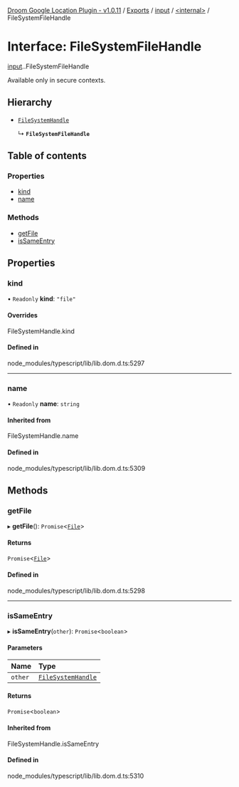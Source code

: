 [Droom Google Location Plugin - v1.0.11](../README.md) / [Exports](../modules.md) / [input](../modules/input.md) / [<internal\>](../modules/input._internal_.md) / FileSystemFileHandle

# Interface: FileSystemFileHandle

[input](../modules/input.md).[<internal>](../modules/input._internal_.md).FileSystemFileHandle

Available only in secure contexts.

## Hierarchy

- [`FileSystemHandle`](../modules/input._internal_.md#filesystemhandle)

  ↳ **`FileSystemFileHandle`**

## Table of contents

### Properties

- [kind](input._internal_.FileSystemFileHandle.md#kind)
- [name](input._internal_.FileSystemFileHandle.md#name)

### Methods

- [getFile](input._internal_.FileSystemFileHandle.md#getfile)
- [isSameEntry](input._internal_.FileSystemFileHandle.md#issameentry)

## Properties

### kind

• `Readonly` **kind**: ``"file"``

#### Overrides

FileSystemHandle.kind

#### Defined in

node_modules/typescript/lib/lib.dom.d.ts:5297

___

### name

• `Readonly` **name**: `string`

#### Inherited from

FileSystemHandle.name

#### Defined in

node_modules/typescript/lib/lib.dom.d.ts:5309

## Methods

### getFile

▸ **getFile**(): `Promise`<[`File`](../modules/input._internal_.md#file)\>

#### Returns

`Promise`<[`File`](../modules/input._internal_.md#file)\>

#### Defined in

node_modules/typescript/lib/lib.dom.d.ts:5298

___

### isSameEntry

▸ **isSameEntry**(`other`): `Promise`<`boolean`\>

#### Parameters

| Name | Type |
| :------ | :------ |
| `other` | [`FileSystemHandle`](../modules/input._internal_.md#filesystemhandle) |

#### Returns

`Promise`<`boolean`\>

#### Inherited from

FileSystemHandle.isSameEntry

#### Defined in

node_modules/typescript/lib/lib.dom.d.ts:5310
